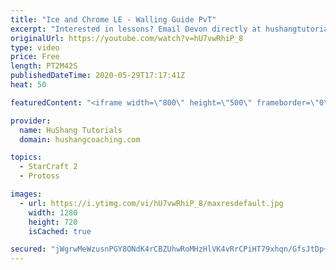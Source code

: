 ```yaml
---
title: "Ice and Chrome LE - Walling Guide PvT"
excerpt: "Interested in lessons? Email Devon directly at hushangtutorials@outlook.com ------------------------------------------------------------------------------------------------------- Want to support HuShang Tutorials directly? Patreon is a website where you can contribute a monthly donation that will help"
originalUrl: https://youtube.com/watch?v=hU7vwRhiP_8
type: video
price: Free
length: PT2M42S
publishedDateTime: 2020-05-29T17:17:41Z
heat: 50

featuredContent: "<iframe width=\"800\" height=\"500\" frameborder=\"0\" src=\"https://www.youtube.com/embed/hU7vwRhiP_8\" allow=\"accelerometer; autoplay; encrypted-media; gyroscope; picture-in-picture\" allowfullscreen></iframe>"

provider:
  name: HuShang Tutorials
  domain: hushangcoaching.com

topics:
  - StarCraft 2
  - Protoss

images:
  - url: https://i.ytimg.com/vi/hU7vwRhiP_8/maxresdefault.jpg
    width: 1280
    height: 720
    isCached: true

secured: "jWgrwMeWzusnPGY8ONdK4rCBZUhwRoMHzHlVK4vRrCPiHT79xhqn/GfsJtDp+nxXXLmYigb2+UJl9XEuEf/j4hO53kUuS6un4Us/PuQ4prwJAlqLJK5X5p58xoPT2xpbjwyVRfp1PiqTERQaXeCls3MDd5sRtfmNU4BSJ7pSaLoDoaBEVg6zYzlcQAQH/Isr5olqZrGKCFWgsDlS5Il7Ei03W2Sm69d225DaZnHEm4ujtp74QlanguZG2Y/UbXRR+DWpNQtXf9MLVH4yJXEduDElVLConvEeZ3IavLGHhhBsIHM79YRstjZJAEFyjjhlCQJJ8+m72X1pO3xqa42WiOupoFAAiQ57OjhZ3N0A/3U3mAtyHy+gSE8SMtXHIEhSfCT87/Mc7ve6bePYi2atZa+6WoMxfqw98NkUOP1vruQ=;Ci+W0En9ZgfK5IrdQUUpwg=="
---
```


